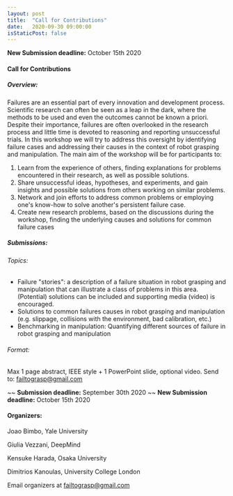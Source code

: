 ```yaml
---
layout: post
title:  "Call for Contributions"
date:   2020-09-30 09:00:00
isStaticPost: false
---
```


**New Submission deadline:** October 15th 2020 

#### Call for Contributions ####
##### Overview: #####
Failures are an essential part of every innovation and development process. Scientific research can often be seen as a leap in the dark, where the
methods to be used and even the outcomes cannot be known a priori. Despite their importance, failures are often overlooked in the research 
process and little time is devoted to reasoning and reporting unsuccessful trials.
In this workshop we will try to address this oversight by identifying failure cases and addressing their causes in the context of robot grasping 
and manipulation. The main aim of the workshop will be for participants to:

1. Learn from the experience of others, finding explanations for problems encountered in their research, as well as possible solutions.
2. Share unsuccessful ideas, hypotheses, and experiments, and gain insights and possible solutions from others working on similar problems.
3. Network and join efforts to address common problems or employing one's know-how to solve another's persistent failure case.
4. Create new research problems, based on the discussions during the workshop, finding the underlying causes and solutions for common failure cases


##### Submissions: #####

###### Topics: ######
- Failure "stories": a description of a failure situation in robot grasping and manipulation that can illustrate a class of problems in this area. (Potential) solutions 
  can be included and supporting media (video) is encouraged.
- Solutions to common failures causes in robot grasping and manipulation (e.g. slippage, collisions with the environment, bad calibration, etc.)
- Benchmarking in manipulation: Quantifying different sources of failure in robot grasping and manipulation

###### Format: ######
 Max 1 page abstract, IEEE style + 1 PowerPoint slide, optional video. Send to: [failtograsp@gmail.com](mailto:failtograsp@gmail.com)

~~ **Submission deadline:** September 30th 2020 ~~
**New Submission deadline:** October 15th 2020 


#### Organizers: ####
Joao Bimbo, Yale University

Giulia Vezzani, DeepMind

Kensuke Harada, Osaka University

Dimitrios Kanoulas, University College London

Email organizers at [failtograsp@gmail.com](mailto:failtograsp@gmail.com)